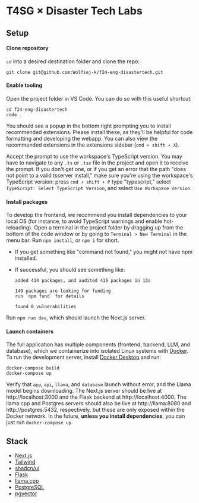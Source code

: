 # T4SG × Disaster Tech Labs

## Setup

#### Clone repository

`cd` into a desired destination folder and clone the repo:

```
git clone git@github.com:Wolfiej-k/f24-eng-disastertech.git
```

#### Enable tooling

Open the project folder in VS Code. You can do so with this useful shortcut:

```shell
cd f24-eng-disastertech
code .
```

You should see a popup in the bottom right prompting you to install recommended extensions. Please install these, as they'll be helpful for code formatting and developing the webapp. You can also view the recommended extensions in the extensions sidebar (`cmd + shift + X`).

Accept the prompt to use the workspace's TypeScript version. You may have to navigate to any `.ts` or `.tsx` file in the project and open it to receive the prompt. If you don't get one, or if you get an error that the path "does not point to a valid tsserver install," make sure you're using the workspace's TypeScript version: press `cmd + shift + P` type "typescript," select `TypeScript: Select TypeScript Version`, and select `Use Workspace Version`.

#### Install packages

To develop the frontend, we recommend you install dependencies to your local OS (for instance, to avoid TypeScript warnings and enable hot-reloading). Open a terminal in the project folder by dragging up from the bottom of the code window or by going to `Terminal > New Terminal` in the menu bar. Run `npm install`, or `npm i` for short.

- If you get something like "command not found," you might not have npm installed.
- If successful, you should see something like:

  ```shell
  added 414 packages, and audited 415 packages in 13s

  149 packages are looking for funding
  run `npm fund` for details

  found 0 vulnerabilities
  ```

Run `npm run dev`, which should launch the Next.js server.

#### Launch containers

The full application has multiple components (frontend, backend, LLM, and database), which we containerize into isolated Linux systems with [Docker](https://www.docker.com/). To run the development server, install [Docker Desktop](https://www.docker.com/products/docker-desktop/) and run:

```shell
docker-compose build
docker-compose up
```

Verify that `app`, `api`, `llama`, and `database` launch without error, and the Llama model begins downloading. The Next.js server should be live at http://localhost:3000 and the Flask backend at http://localhost:4000. The llama.cpp and Postgres servers should also be live at http://llama:8080 and http://postgres:5432, respectively, but these are only exposed within the Docker network. In the future, **unless you install dependencies**, you can just run `docker-compose up`.

## Stack

- [Next.js](https://nextjs.org/docs)
- [Tailwind](https://tailwindcss.com/docs/installation)
- [shadcn/ui](https://ui.shadcn.com/docs)
- [Flask](https://flask.palletsprojects.com/en/3.0.x/)
- [llama.cpp](https://github.com/ggerganov/llama.cpp/blob/master/examples/server/README.md)
- [PostgreSQL](https://www.postgresql.org/docs/current/tutorial.html)
- [pgvector](https://github.com/pgvector/pgvector)
